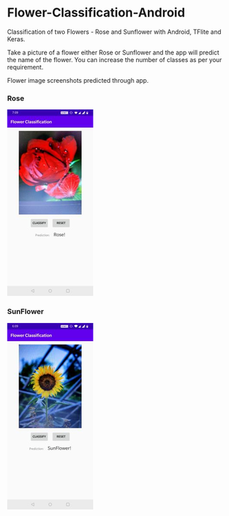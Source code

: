 # Flower-Classification-Android
Classification of two Flowers - Rose and Sunflower with Android, TFlite and Keras.

Take a picture of a flower either Rose or Sunflower and the app will predict the name of the flower. You can increase the number of classes as per your requirement. 

Flower image screenshots predicted through app.

<h3>Rose</h3>
<img src="https://github.com/LikithaVemulapalli/Flower-Classification-Android/blob/master/Rose.jpg" width="200" height="433">

<h3>SunFlower</h3>
<img src="https://github.com/LikithaVemulapalli/Flower-Classification-Android/blob/master/SunFlower.jpg" width="200" height="433">







